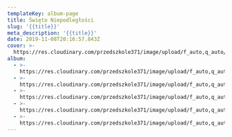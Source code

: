 ```yaml
---
templateKey: album-page
title: Święto Niepodległości
slug: '{{title}}'
meta_description: '{{title}}'
date: 2019-11-08T20:16:57.843Z
cover: >-
  https://res.cloudinary.com/przedszkole371/image/upload/f_auto,q_auto/c_fill,w_1200/v1574021790/Albumy%20zdj%C4%99%C4%87/2019/%C5%9Awi%C4%99to%20Niepodleg%C5%82o%C5%9Bci/kedohaskiyw8i5pszish.jpg
album:
  - >-
    https://res.cloudinary.com/przedszkole371/image/upload/f_auto,q_auto/c_fill,w_1200/v1574021790/Albumy%20zdj%C4%99%C4%87/2019/%C5%9Awi%C4%99to%20Niepodleg%C5%82o%C5%9Bci/watp16pd6q4uzh4xmoxv.jpg
  - >-
    https://res.cloudinary.com/przedszkole371/image/upload/f_auto,q_auto/c_fill,w_1200/v1574021790/Albumy%20zdj%C4%99%C4%87/2019/%C5%9Awi%C4%99to%20Niepodleg%C5%82o%C5%9Bci/wsjjsobesr4e0ewyaahz.jpg
  - >-
    https://res.cloudinary.com/przedszkole371/image/upload/f_auto,q_auto/c_fill,w_1200/v1574021790/Albumy%20zdj%C4%99%C4%87/2019/%C5%9Awi%C4%99to%20Niepodleg%C5%82o%C5%9Bci/lqfwgnjm0gvlm1oa3ufm.jpg
  - >-
    https://res.cloudinary.com/przedszkole371/image/upload/f_auto,q_auto/c_fill,w_1200/v1574021790/Albumy%20zdj%C4%99%C4%87/2019/%C5%9Awi%C4%99to%20Niepodleg%C5%82o%C5%9Bci/kedohaskiyw8i5pszish.jpg
  - >-
    https://res.cloudinary.com/przedszkole371/image/upload/f_auto,q_auto/c_fill,w_1200/v1574021790/Albumy%20zdj%C4%99%C4%87/2019/%C5%9Awi%C4%99to%20Niepodleg%C5%82o%C5%9Bci/hipf6wxjp4fxnyo9xms2.jpg
---
```


